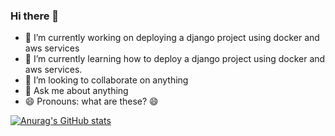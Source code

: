 ### Hi there 👋

- 🔭 I’m currently working on deploying a django project using docker and aws services
- 🌱 I’m currently learning how to deploy a django project using docker and aws services.
- 👯 I’m looking to collaborate on anything
- 💬 Ask me about anything
- 😄 Pronouns: what are these? :smile:

[![Anurag's GitHub stats](https://github-readme-stats.vercel.app/api?username=allexpy)](https://github.com/anuraghazra/github-readme-stats)
